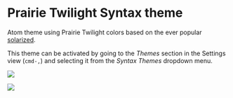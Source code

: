 # Prairie Twilight Syntax theme

Atom theme using Prairie Twilight colors based on the ever popular [solarized].

This theme can be activated by going to the _Themes_ section in the Settings
view (`cmd-,`) and selecting it from the _Syntax Themes_ dropdown menu.

![](https://f.cloud.github.com/assets/136521/2327081/4c61f1aa-a3eb-11e3-9377-96d7837fa65a.png)

![](https://f.cloud.github.com/assets/136521/2327080/4c51a976-a3eb-11e3-8c0d-2fba5915bb26.png)

[solarized]: http://ethanschoonover.com/solarized
